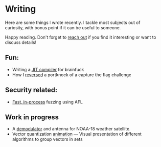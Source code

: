 # Writing
Here are some things I wrote recently. I tackle most subjects out of curiosity, with bonus point if it can be useful to someone. 

Happy reading. Don't forget to [reach out](mailto:toastedcornflakes@gmail.com) if you find it interesting or want to discuss details!

## Fun:
* Writing a [JIT compiler](articles/jit-brainfuck.html) for brainfuck
* How I [reversed](articles/cysca_portknock.html) a portknock of a capture the flag challenge

## Security related:
* [Fast, in-process](articles/fuzzing_capstone_with_afl.html) fuzzing using AFL

## Work in progress
* A [demodulator](articles/weather_sattelite.html) and antenna for NOAA-18 weather satellite.
 * Vector quantization [animation](articles/vector_quantization/index.html) — Visual presentation of different algorithms to group vectors in sets
